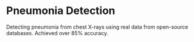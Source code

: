 # Pneumonia Detection
Detecting pneumonia from chest X-rays using real data from open-source databases. Achieved over 85% accuracy. 
